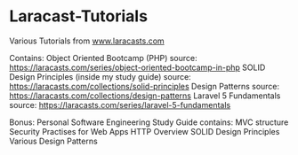 # Laracast-Tutorials
Various Tutorials from www.laracasts.com 

Contains: 
	Object Oriented Bootcamp (PHP)
		source: https://laracasts.com/series/object-oriented-bootcamp-in-php
	SOLID Design Principles (inside my study guide) 
		source: https://laracasts.com/collections/solid-principles
	Design Patterns 
		source: https://laracasts.com/collections/design-patterns
	Laravel 5 Fundamentals
		source: https://laracasts.com/series/laravel-5-fundamentals

Bonus:
	Personal Software Engineering Study Guide
	contains: 
		MVC structure
		Security Practises for Web Apps
		HTTP Overview
		SOLID Design Principles
		Various Design Patterns
